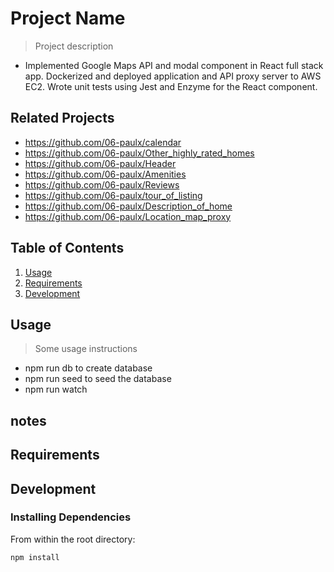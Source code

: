 # Project Name

> Project description

- Implemented Google Maps API and modal component in React full stack app. Dockerized and deployed application and API proxy server to AWS EC2. Wrote unit tests using Jest and Enzyme for the React component.

## Related Projects

- https://github.com/06-paulx/calendar
- https://github.com/06-paulx/Other_highly_rated_homes
- https://github.com/06-paulx/Header
- https://github.com/06-paulx/Amenities
- https://github.com/06-paulx/Reviews
- https://github.com/06-paulx/tour_of_listing
- https://github.com/06-paulx/Description_of_home
- https://github.com/06-paulx/Location_map_proxy

## Table of Contents

1. [Usage](#Usage)
1. [Requirements](#requirements)
1. [Development](#development)

## Usage

> Some usage instructions

- npm run db to create database
- npm run seed to seed the database
- npm run watch

## notes

## Requirements

## Development

### Installing Dependencies

From within the root directory:

```sh
npm install
```
